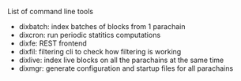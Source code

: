 List of command line tools
- dixbatch: index batches of blocks from 1 parachain
- dixcron: run periodic statitics computations
- dixfe: REST frontend
- dixfil: filtering cli to check how filtering is working
- dixlive: index live blocks on all the parachains at the same time
- dixmgr: generate configuration and startup files for all parachains
